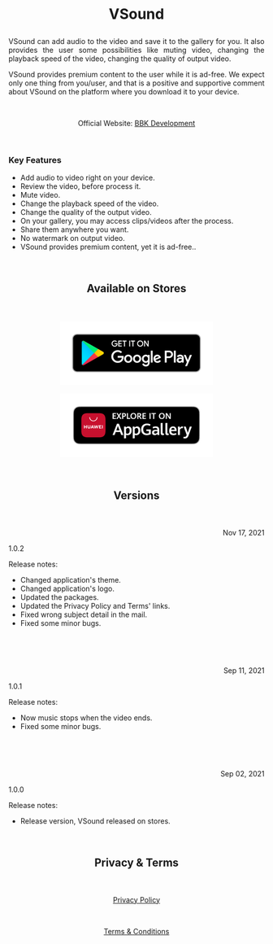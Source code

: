 # <p align="center">VSound</p> 

<p align="justify">VSound can add audio to the video and save it to the gallery for you. It also provides the user some possibilities like muting video, changing the playback speed of the video, changing the quality of output video.</p>

<p align="justify">VSound provides premium content to the user while it is ad-free. We expect only one thing from you/user, and that is a positive and supportive comment about VSound on the platform where you download it to your device.</p>

&nbsp;

<p align="center">Official Website: <a href="https://www.bbkdevelopment.com/bbk-development/vsound">BBK Development</a></p>

&nbsp;

### Key Features
-	Add audio to video right on your device.
-   Review the video, before process it.
-   Mute video.
-   Change the playback speed of the video.
-   Change the quality of the output video.
-   On your gallery, you may access clips/videos after the process.
-   Share them anywhere you want.
-   No watermark on output video.
-   VSound provides premium content, yet it is ad-free..

&nbsp;

## <p align="center">Available on Stores</p> 

&nbsp;

[<p align="center"><img src="images/badge-black1.png" width="300"></p>](https://play.google.com/store/apps/details?id=com.BBKDevelopment.VSound)[<p align="center"><img src="images/badge-black2.png" width="300"></p>](https://appgallery.huawei.com/#/app/C104702973)

&nbsp;

## <p align="center">Versions</p> 

&nbsp;

<p align=right>Nov 17, 2021</p>
<p align=left>1.0.2</p> 

Release notes:

- Changed application's theme.
- Changed application's logo.
- Updated the packages.
- Updated the Privacy Policy and Terms' links.
- Fixed wrong subject detail in the mail.
- Fixed some minor bugs.

&nbsp;

&nbsp;

<p align=right>Sep 11, 2021</p>
<p align=left>1.0.1</p> 

Release notes:

- Now music stops when the video ends.
- Fixed some minor bugs.

&nbsp;

&nbsp;

<p align=right>Sep 02, 2021</p>
<p align=left>1.0.0</p>

Release notes:

- Release version, VSound released on stores.

&nbsp;

## <p align="center">Privacy & Terms</p> 

&nbsp;

[<p align="center">Privacy Policy</p>](https://www.bbkdevelopment.com/bbk-development/vsound/privacy-policy)

&nbsp;

[<p align="center">Terms & Conditions</p>](https://www.bbkdevelopment.com/bbk-development/vsound/terms-and-conditions)
